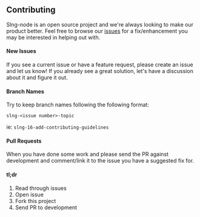 ## Contributing

Slng-node is an open source project and we're always looking to make our product better. Feel free to browse our [issues](https://github.com/5-gwoap/slng-node/issues) for a fix/enhancement you may be interested in helping out with.

#### New Issues
If you see a current issue or have a feature request, please create an issue and let us know! If you already see a great solution, let's have a discussion about it and figure it out.

#### Branch Names
Try to keep branch names following the following format:

  `slng-<issue number>-topic`

  ie: `slng-16-add-contributing-guidelines`

#### Pull Requests
When you have done some work and please send the PR against development and comment/link it to the issue you have a suggested fix for.

#### tl;dr
1. Read through issues
2. Open issue
3. Fork this project
4. Send PR to development